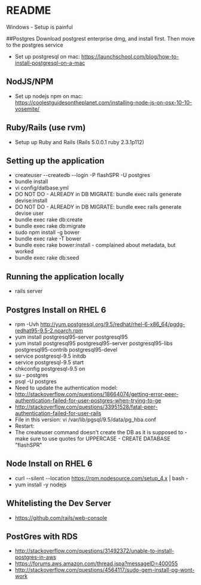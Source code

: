 # README

Windows - Setup is painful

##Postgres
Download postgrest enterprise dmg, and install first. Then move to the postgres service
* Set up postgresql on mac:  https://launchschool.com/blog/how-to-install-postgresql-on-a-mac

## NodJS/NPM
* Set up nodejs npm on mac:  https://coolestguidesontheplanet.com/installing-node-js-on-osx-10-10-yosemite/

## Ruby/Rails (use rvm)
* Setup up Ruby and Rails (Rails 5.0.0.1 ruby 2.3.1p112)

## Setting up the application
* createuser --createdb --login -P flashSPR -U postgres
* bundle install
* vi config/datbase.yml
* DO NOT DO - ALREADY in DB MIGRATE: bundle exec rails generate devise:install
* DO NOT DO - ALREADY in DB MIGRATE: bundle exec rails generate devise user
* bundle exec rake db:create
* bundle exec rake db:migrate
* sudo npm install -g bower
* bundle exec rake -T bower
* bundle exec rake bower:install - complained about metadata, but worked
* bundle exec rake db:seed

## Running the application locally
* rails server

## Postgres Install on RHEL 6
* rpm -Uvh http://yum.postgresql.org/9.5/redhat/rhel-6-x86_64/pgdg-redhat95-9.5-2.noarch.rpm
* yum install postgresql95-server postgresql95
* yum install postgresql95 postgresql95-server postgresql95-libs postgresql95-contrib postgresql95-devel
* service postgresql-9.5 initdb 
* service postgresql-9.5 start
* chkconfig postgresql-9.5 on
* su - postgres
* psql -U postgres
* Need to update the authentication model: 
* http://stackoverflow.com/questions/18664074/getting-error-peer-authentication-failed-for-user-postgres-when-trying-to-ge
* http://stackoverflow.com/questions/33951528/fatal-peer-authentication-failed-for-user-rails
* File in this version: vi /var/lib/pgsql/9.5/data/pg_hba.conf
* Restart: 
* The createuser command doesn't create the DB as it is supposed to - make sure to use quotes for UPPERCASE - CREATE DATABASE "flashSPR"

## Node Install on RHEL 6
* curl --silent --location https://rpm.nodesource.com/setup_4.x | bash -
* yum install -y nodejs

## Whitelisting the Dev Server
* https://github.com/rails/web-console

## PostGres with RDS
* http://stackoverflow.com/questions/31492372/unable-to-install-postgres-in-aws
* https://forums.aws.amazon.com/thread.jspa?messageID=400055
* http://stackoverflow.com/questions/4564117/sudo-gem-install-pg-wont-work
